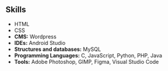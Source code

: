 ## Skills

- HTML
- CSS
- **CMS:** Wordpress
- **IDEs:** Android Studio
- **Structures and databases:** MySQL
- **Programming Languages:** C, JavaScript, Python, PHP, Java
- **Tools:** Adobe Photoshop, GIMP, Figma, Visual Studio Code
